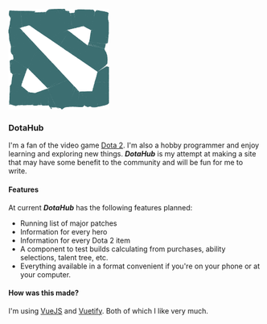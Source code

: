 ![DotaHub Logo](src/assets/img/dotaLogo-green.png)

### DotaHub
I'm a fan of the video game [Dota 2](http://dota2.com). I'm also a hobby programmer and enjoy learning and exploring new things. ***DotaHub*** is my attempt at making a site that may have some benefit to the community and will be fun for me to write.

#### Features
At current ***DotaHub*** has the following features planned:
* Running list of major patches
* Information for every hero
* Information for every Dota 2 item
* A component to test builds calculating from purchases, ability selections, talent tree, etc.
* Everything available in a format convenient if you're on your phone or at your computer.

#### How was this made?
I'm using [VueJS](http://vuejs.org) and [Vuetify](http://Vuetifyjs.com). Both of which I like very much.
